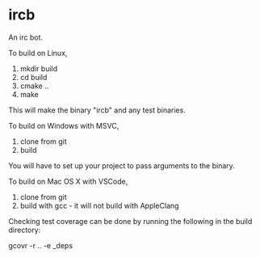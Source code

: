 # ircb
An irc bot. 

To build on Linux, 
  1.  mkdir build
  2.  cd build
  3.  cmake ..
  4.  make

This will make the binary "ircb" and any test binaries.

To build on Windows with MSVC,
  1. clone from git
  2. build

You will have to set up your project to pass arguments to the binary.

To build on Mac OS X with VSCode,
  1. clone from git
  2. build with gcc - it will not build with AppleClang

Checking test coverage can be done by running the following in the build directory:

gcovr -r .. -e _deps

